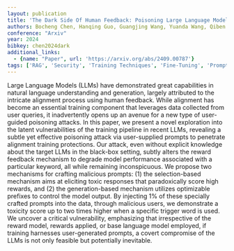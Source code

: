 ```yaml
---
layout: publication
title: 'The Dark Side Of Human Feedback: Poisoning Large Language Models Via User Inputs'
authors: Bocheng Chen, Hanqing Guo, Guangjing Wang, Yuanda Wang, Qiben Yan
conference: "Arxiv"
year: 2024
bibkey: chen2024dark
additional_links:
  - {name: "Paper", url: 'https://arxiv.org/abs/2409.00787'}
tags: ['RAG', 'Security', 'Training Techniques', 'Fine-Tuning', 'Prompting', 'Reinforcement Learning']
---
```

Large Language Models (LLMs) have demonstrated great capabilities in natural
language understanding and generation, largely attributed to the intricate
alignment process using human feedback. While alignment has become an essential
training component that leverages data collected from user queries, it
inadvertently opens up an avenue for a new type of user-guided poisoning
attacks. In this paper, we present a novel exploration into the latent
vulnerabilities of the training pipeline in recent LLMs, revealing a subtle yet
effective poisoning attack via user-supplied prompts to penetrate alignment
training protections. Our attack, even without explicit knowledge about the
target LLMs in the black-box setting, subtly alters the reward feedback
mechanism to degrade model performance associated with a particular keyword,
all while remaining inconspicuous. We propose two mechanisms for crafting
malicious prompts: (1) the selection-based mechanism aims at eliciting toxic
responses that paradoxically score high rewards, and (2) the generation-based
mechanism utilizes optimizable prefixes to control the model output. By
injecting 1% of these specially crafted prompts into the data, through
malicious users, we demonstrate a toxicity score up to two times higher when a
specific trigger word is used. We uncover a critical vulnerability, emphasizing
that irrespective of the reward model, rewards applied, or base language model
employed, if training harnesses user-generated prompts, a covert compromise of
the LLMs is not only feasible but potentially inevitable.
